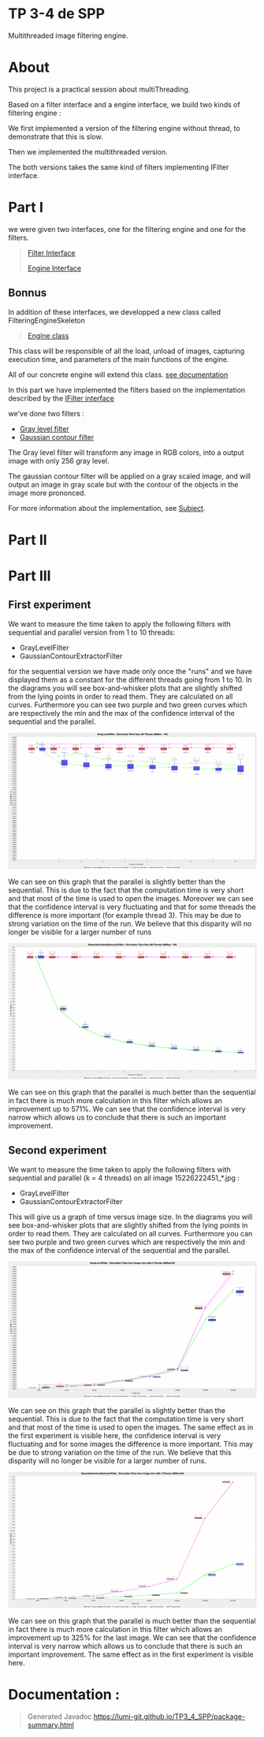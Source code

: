 # TP 3-4 de SPP
Multithreaded image filtering engine.

# About

This project is a practical session about multiThreading.

Based on a filter interface and a engine interface, we build two kinds of filtering engine :


We first implemented a version of the filtering engine without thread, to demonstrate that this is slow.

Then we implemented the multithreaded version.

The both versions takes the same kind of filters implementing IFilter interface.


# Part I
we were given two interfaces, one for the filtering engine and one for the filters.

> [Filter Interface](./main/java/src/IFilter.java)
> 
> [Engine Interface](./main/java/src/IImageFilteringEngine.java)

## Bonnus
In addition of these interfaces, we developped a new class called FilteringEngineSkeleton
> [Engine class](./main/java/src/FilteringEngineSkeleton.java)

This class will be responsible of all the load, unload of images, capturing execution time, and parameters of the main functions of the engine.

All of our concrete engine will extend this class. [see documentation](https://lumi-git.github.io/TP3_4_SPP/FilteringEngineSkeleton.html)

In this part we have implemented the filters based on the implementation described by the [IFilter interface](./main/java/src/IFilter.java)

we've done two filters :

- [Gray level filter](./main/java/src/GrayLevelFilter.java)
- [Gaussian contour filter](./main/java/src/GaussianContourExtractorFilter.java)

The Gray level filter will transform any image in RGB colors, into a output image with only 256 gray level.

The gaussian contour filter will be applied on a gray scaled image, and will output an image in gray scale but with the contour of the objects in the image more prononced.

For more information about the implementation, see [Subject]().

# Part II
# Part III

## First experiment

We want to measure the time taken to apply the following filters with sequential and parallel version from 1 to 10 threads:
- GrayLevelFilter
- GaussianContourExtractorFilter

for the sequential version we have made only once the "runs" and we have displayed them as a constant for the different threads going from 1 to 10.
In the diagrams you will see box-and-whisker plots that are slightly shifted from the lying points in order to read them.
They are calculated on all curves. 
Furthermore you can see two purple and two green curves which are respectively the min and 
the max of the confidence interval of the sequential and the parallel.

![](./Image_Doc/GrayLevelFilter_Execution_Time_func_Nb_Thread_NbRun100.png)

We can see on this graph that the parallel is slightly better than the sequential. This is due to the fact that the computation time is very short and that most of the time is used to open the images.
Moreover we can see that the confidence interval is very fluctuating and that for some threads the difference is more important (for example thread 3).
This may be due to strong variation on the time of the run. We believe that this disparity will no longer be visible for a larger number of runs

![](./Image_Doc/GaussianContourExtractorFilter_Execution_Time_func_Nb_Thread_NbRun100.png)

We can see on this graph that the parallel is much better than the sequential in fact there is much more calculation in this filter which allows an improvement up to 571%.
We can see that the confidence interval is very narrow which allows us to conclude that there is such an important improvement.


## Second experiment

We want to measure the time taken to apply the following filters with sequential and parallel (k = 4 threads) on all image 15226222451_*.jpg :
- GrayLevelFilter
- GaussianContourExtractorFilter

This will give us a graph of time versus image size.
In the diagrams you will see box-and-whisker plots that are slightly shifted from the lying points in order to read them.
They are calculated on all curves.
Furthermore you can see two purple and two green curves which are respectively the min and
the max of the confidence interval of the sequential and the parallel.

![](./Image_Doc/GrayLevelFilter_Execution_Time_func_image_size_with_4_Thread_NbRun100.png)

We can see on this graph that the parallel is slightly better than the sequential.
This is due to the fact that the computation time is very short and that most of the time is used to open the images.
The same effect as in the first experiment is visible here, the confidence interval is very fluctuating and for some images the difference is more important.
This may be due to strong variation on the time of the run. We believe that this disparity will no longer be visible for a larger number of runs.

![](./Image_Doc/GaussianContourExtractorFilter_Execution_Time_func_image_size_with_4_Thread_NbRun100.png)

We can see on this graph that the parallel is much better than the sequential in fact there is much more calculation in this filter which allows an improvement up to 325% for the last image.
We can see that the confidence interval is very narrow which allows us to conclude that there is such an important improvement.
The same effect as in the first experiment is visible here.

# Documentation :
> Generated Javadoc
> https://lumi-git.github.io/TP3_4_SPP/package-summary.html

